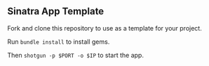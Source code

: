 ## Sinatra App Template

Fork and clone this repository to use as a template for your project.

Run `bundle install` to install gems.

Then `shotgun -p $PORT -o $IP` to start the app.